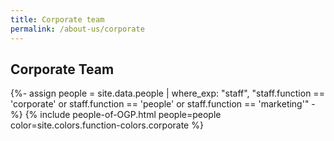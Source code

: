 ```yaml
---
title: Corporate team
permalink: /about-us/corporate
---
```


## **Corporate Team**

{%- assign people = site.data.people | where_exp: "staff", "staff.function == 'corporate' or staff.function == 'people' or staff.function == 'marketing'" -%}
{% include people-of-OGP.html people=people color=site.colors.function-colors.corporate %}
